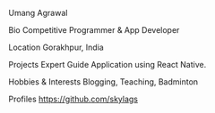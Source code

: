 Umang Agrawal

Bio
Competitive Programmer & App Developer

Location
Gorakhpur, India

Projects
Expert Guide Application using React Native.

Hobbies & Interests
Blogging, Teaching, Badminton

Profiles
https://github.com/skylags
